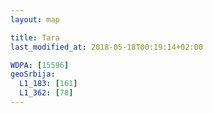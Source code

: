 ```yaml
---
layout: map

title: Tara
last_modified_at: 2018-05-18T00:19:14+02:00

WDPA: [15596]
geoSrbija:
  L1_183: [161]
  L1_362: [78]
---
```

